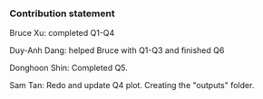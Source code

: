 ### Contribution statement

Bruce Xu: completed Q1-Q4

Duy-Anh Dang: helped Bruce with Q1-Q3 and finished Q6

Donghoon Shin: Completed Q5.

Sam Tan: Redo and update Q4 plot. Creating the "outputs" folder.
